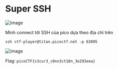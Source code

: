 # Super SSH

![image](https://github.com/wdchocopie/CTF-learning/assets/81132394/a62047a7-78dc-4cbc-878f-9fe661e26227)

Mình connect tới SSH của pico dựa theo địa chỉ trên

`ssh ctf-player@titan.picoctf.net -p 63095`

![image](https://github.com/wdchocopie/CTF-learning/assets/81132394/a1a366f2-2ab6-4174-a9a9-93e4eca13e16)

Flag: `picoCTF{s3cur3_c0nn3ct10n_3e293eea}`

